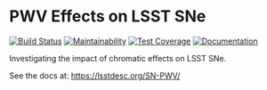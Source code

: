 # PWV Effects on LSST SNe

[![Build Status](https://github.com/LSSTDESC/SN-PWV/workflows/Unit%20Tests/badge.svg?branch=master)](https://github.com/LSSTDESC/SN-PWV/actions)
[![Maintainability](https://api.codeclimate.com/v1/badges/c77e237f49aa8bb65807/maintainability)](https://codeclimate.com/github/LSSTDESC/SN-PWV/maintainability)
[![Test Coverage](https://api.codeclimate.com/v1/badges/c77e237f49aa8bb65807/test_coverage)](https://codeclimate.com/github/LSSTDESC/SN-PWV/test_coverage)
[![Documentation](https://github.com/LSSTDESC/SN-PWV/workflows/Documentation/badge.svg?branch=master)](https://github.com/LSSTDESC/SN-PWV/actions?query=workflow%3ADocumentation)

Investigating the impact of chromatic effects on LSST SNe.

See the docs at: https://lsstdesc.org/SN-PWV/

